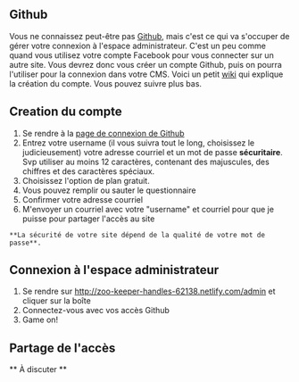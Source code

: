 ## Github

Vous ne connaissez peut-être pas [Github](https://github.com), mais c'est ce qui va s'occuper de gérer votre connexion à l'espace administrateur. C'est un peu comme quand vous utilisez votre compte Facebook pour vous connecter sur un autre site. Vous devrez donc vous créer un compte Github, puis on pourra l'utiliser pour la connexion dans votre CMS. Voici un petit [wiki](http://www.wikihow.com/Create-an-Account-on-GitHub) qui explique la création du compte. Vous pouvez suivre plus bas.

## Creation du compte

1. Se rendre à la [page de connexion de Github](https://github.com/join)
2. Entrez votre username (il vous suivra tout le long, choisissez le judicieusement) votre adresse courriel et un mot de passe **sécuritaire**. Svp utiliser au moins 12 caractères, contenant des majuscules, des chiffres et des caractères spéciaux.
3. Choisissez l'option de plan gratuit.
4. Vous pouvez remplir ou sauter le questionnaire
5. Confirmer votre adresse courriel
6. M'envoyer un courriel avec votre "username" et courriel pour que je puisse pour partager l'accès au site

```hint|warning
**La sécurité de votre site dépend de la qualité de votre mot de passe**.
```

## Connexion à l'espace administrateur

1. Se rendre sur http://zoo-keeper-handles-62138.netlify.com/admin et cliquer sur la boîte
2. Connectez-vous avec vos accès Github
3. Game on!

## Partage de l'accès

** À discuter **